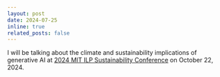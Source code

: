 ```yaml
---
layout: post
date: 2024-07-25
inline: true
related_posts: false
---
```


I will be talking about the climate and sustainability implications of generative AI at [2024 MIT ILP Sustainability Conference](https://ilp.mit.edu/Sustainability24) on October 22, 2024.
